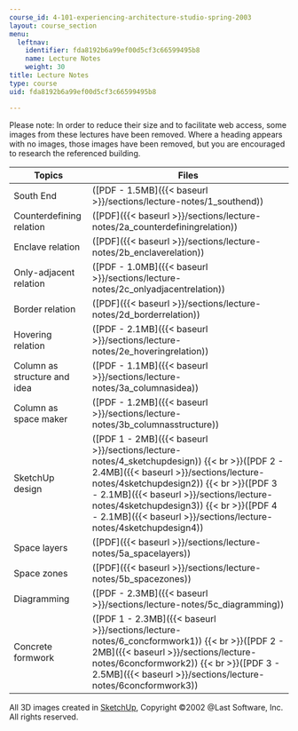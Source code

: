 ```yaml
---
course_id: 4-101-experiencing-architecture-studio-spring-2003
layout: course_section
menu:
  leftnav:
    identifier: fda8192b6a99ef00d5cf3c66599495b8
    name: Lecture Notes
    weight: 30
title: Lecture Notes
type: course
uid: fda8192b6a99ef00d5cf3c66599495b8

---
```


Please note: In order to reduce their size and to facilitate web access, some images from these lectures have been removed. Where a heading appears with no images, those images have been removed, but you are encouraged to research the referenced building.

| Topics | Files |
| --- | --- |
| South End | ([PDF - 1.5MB]({{< baseurl >}}/sections/lecture-notes/1_southend)) |
| Counterdefining relation | ([PDF]({{< baseurl >}}/sections/lecture-notes/2a_counterdefiningrelation)) |
| Enclave relation | ([PDF]({{< baseurl >}}/sections/lecture-notes/2b_enclaverelation)) |
| Only-adjacent relation | ([PDF - 1.0MB]({{< baseurl >}}/sections/lecture-notes/2c_onlyadjacentrelation)) |
| Border relation | ([PDF]({{< baseurl >}}/sections/lecture-notes/2d_borderrelation)) |
| Hovering relation | ([PDF - 2.1MB]({{< baseurl >}}/sections/lecture-notes/2e_hoveringrelation)) |
| Column as structure and idea | ([PDF - 1.1MB]({{< baseurl >}}/sections/lecture-notes/3a_columnasidea)) |
| Column as space maker | ([PDF - 1.2MB]({{< baseurl >}}/sections/lecture-notes/3b_columnasstructure)) |
| SketchUp design | ([PDF 1 - 2MB]({{< baseurl >}}/sections/lecture-notes/4_sketchupdesign))  {{< br >}}([PDF 2 - 2.4MB]({{< baseurl >}}/sections/lecture-notes/4sketchupdesign2))  {{< br >}}([PDF 3 - 2.1MB]({{< baseurl >}}/sections/lecture-notes/4sketchupdesign3))  {{< br >}}([PDF 4 - 2.1MB]({{< baseurl >}}/sections/lecture-notes/4sketchupdesign4)) |
| Space layers | ([PDF]({{< baseurl >}}/sections/lecture-notes/5a_spacelayers)) |
| Space zones | ([PDF]({{< baseurl >}}/sections/lecture-notes/5b_spacezones)) |
| Diagramming | ([PDF - 2.3MB]({{< baseurl >}}/sections/lecture-notes/5c_diagramming)) |
| Concrete formwork | ([PDF 1 - 2.3MB]({{< baseurl >}}/sections/lecture-notes/6_concformwork1))  {{< br >}}([PDF 2 - 2MB]({{< baseurl >}}/sections/lecture-notes/6concformwork2))  {{< br >}}([PDF 3 - 2.5MB]({{< baseurl >}}/sections/lecture-notes/6concformwork3)) 

All 3D images created in [SketchUp](http://www.sketchup.com/), Copyright ©2002 @Last Software, Inc. All rights reserved.